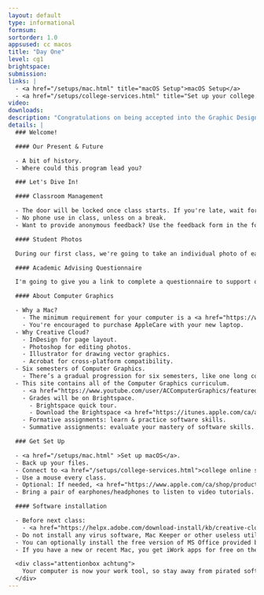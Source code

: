 ```yaml
---
layout: default
type: informational
formsum:
sortorder: 1.0
appsused: cc macos
title: "Day One"
level: cg1
brightspace:
submission:
links: |
  - <a href="/setups/mac.html" title="macOS Setup">macOS Setup</a>
  - <a href="/setups/college-services.html" title="Set up your college online services">Setup College Services</a>
video: 
downloads:
description: "Congratulations on being accepted into the Graphic Design program at Algonquin College. We have a number of topics to cover in our first Computer Graphics class."
details: |
  ### Welcome!

  #### Our Present & Future

  - A bit of history.
  - Where could this program lead you?

  ### Let's Dive In!

  #### Classroom Management

  - The door will be locked once class starts. If you're late, wait for a break before coming in.
  - No phone use in class, unless on a break.
  - Want to provide anonymous feedback? Use the feedback form in the footer.

  #### Student Photos

  During our first class, we're going to take an individual photo of each of you for our faculty records.

  #### Academic Advising Questionnaire

  I'm going to give you a link to complete a questionnaire to support our academic advising efforts. We'll take time in class to fill out the form.

  #### About Computer Graphics

  - Why a Mac?
    - The minimum requirement for your computer is a <a href="https://www.apple.com/ca_edu_93120/shop/buy-mac/macbook-pro/15-inch" target="_blank">15” Retina MacBook Pro</a>.
    - You're encouraged to purchase AppleCare with your new laptop.
  - Why Creative Cloud?
    - InDesign for page layout.
    - Photoshop for editing photos.
    - Illustrator for drawing vector graphics.
    - Acrobat for cross-platform compatibility.
  - Six semesters of Computer Graphics.
    - There’s a gradual progression for six semesters, like one long course.
  - This site contains all of the Computer Graphics curriculum.
    - <a href="https://www.youtube.com/user/ACComputerGraphics/featured" target="_blank">CG YouTube Channel</a>.
    - Grades will be on Brightspace.
      - Brightspace quick tour.
      - Download the Brightspace <a href="https://itunes.apple.com/ca/app/brightspace-pulse/id1001688546?mt=8" target="_blank">app for iOS</a> or <a href="https://play.google.com/store/apps/details?id=com.d2l.brightspace.student.android&amp;hl=en" target="_blank">for Android</a>.
    - Formative assignments: learn & practice software skills.
    - Summative assignments: evaluate your mastery of software skills.

  ### Get Set Up

  - <a href="/setups/mac.html" >Set up macOS</a>.
  - Back up your files.
  - Connect to <a href="/setups/college-services.html">college online services</a>.
  - Use a mouse every class.
  - Optional: If needed, <a href="https://www.apple.com/ca/shop/product/MMEL2AM/A/thunderbolt-3-usb-c-to-thunderbolt-2-adapter" target="_blank">purchase this adaptor</a> to connect to displays.
  - Bring a pair of earphones/headphones to listen to video tutorials.

  #### Software installation

  - Before next class:
    - <a href="https://helpx.adobe.com/download-install/kb/creative-cloud-desktop-app-download.html" target="_blank">Install Creative Cloud</a> applications listed above. If you already have them, apply any available updates.
  - Do not install any virus software, Mac Keeper or other useless utilities.
  - You can optionally install the free version of MS Office provided by the College.
  - If you have a new or recent Mac, you get iWork apps for free on the Mac App Store.

  <div class="attentionbox achtung">
    Your computer is now your work tool, so stay away from pirated software.
  </div>
---
```

